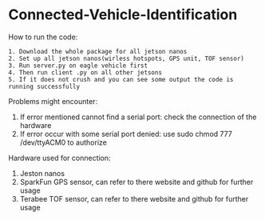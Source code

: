 # Connected-Vehicle-Identification



How to run the code:

    1. Download the whole package for all jetson nanos
    2. Set up all jetson nanos(wirless hotspots, GPS unit, TOF sensor)
    3. Run server.py on eagle vehicle first
    4. Then run client .py on all other jetsons
    5. If it does not crush and you can see some output the code is running successfully

Problems might encounter:
1. If error mentioned cannot find a serial port: check the connection of the hardware
2. If error occur with some serial port denied: use sudo chmod 777 /dev/ttyACM0 to authorize

Hardware used for connection:

1. Jeston nanos
2. SparkFun GPS sensor, can refer to there website and github for further usage
3. Terabee TOF sensor, can refer to there website and github for further usage
